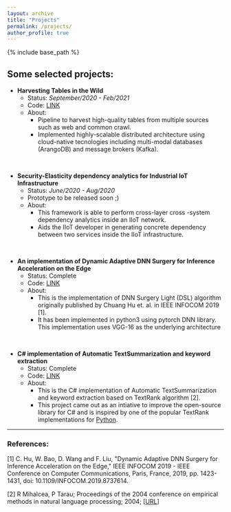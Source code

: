 ```yaml
---
layout: archive
title: "Projects"
permalink: /projects/
author_profile: true
---
```


{% include base_path %}

## Some selected projects:

* __Harvesting Tables in the Wild__
    * Status: _September/2020 - Feb/2021_ 
    * Code: [LINK](https://github.com/D2KLab/HarvestingTablesInTheWild/)
    * About: 
        * Pipeline to harvest high-quality tables from multiple sources such as web and common crawl.
        * Implemented highly-scalable distributed architecture using cloud-native tecnologies including multi-modal databases (ArangoDB) and message brokers (Kafka). 

<br/>

* __Security-Elasticity dependency analytics for Industrial IoT Infrastructure__
    * Status: _June/2020 - Aug/2020_ 
    * Prototype to be released soon ;)
    * About: 
        * This framework is able to perform cross-layer cross -system dependency analytics inside an IIoT network.
        * Aids the IIoT developer in generating concrete dependency between two services inside the IIoT infrastructure. 

<br/>

* __An implementation of Dynamic Adaptive DNN Surgery for Inference Acceleration on the Edge__
    * Status: Complete
    * Code: [LINK](https://github.com/rohitshubham/special_assignment_2020)
    * About:
        * This is the implementation of DNN Surgery Light (DSL) algorithm originally published by Chuang Hu et. al. in IEEE INFOCOM 2019 [1].
        * It has been implemented in python3 using pytorch DNN library. This implementation uses VGG-16 as the underlying architecture

<br/>

* __C# implementation of Automatic TextSummarization and keyword extraction__
    * Status: Complete
    * Code: [LINK](https://github.com/ebenso/TextSummarizer)
    * About: 
        * This is the C# implementation of Automatic TextSummarization and keyword extraction based on TextRank algorithm [2].
        * This project came out as an intiative to improve the open-source library for C# and is inspired by one of the popular TextRank implementations for [Python](https://github.com/davidadamojr/TextRank).

---
### References:

[1] C. Hu, W. Bao, D. Wang and F. Liu, "Dynamic Adaptive DNN Surgery for Inference Acceleration on the Edge," IEEE INFOCOM 2019 - IEEE Conference on Computer Communications, Paris, France, 2019, pp. 1423-1431, doi: 10.1109/INFOCOM.2019.8737614.

[2] R Mihalcea, P Tarau; Proceedings of the 2004 conference on empirical methods in natural language processing; 2004; [[URL](http://www.aclweb.org/anthology/W04-3200)] 
